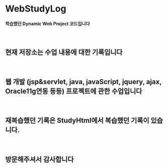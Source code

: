 # WebStudyLog

<h4> 학습했던 Dynamic Web Project 코드입니다</h4><br>
<h2> 현재 저장소는 수업 내용에 대한 기록입니다</h2><br>
<h2> 웹 개발 (jsp&servlet, java, javaScript, jquery, ajax, Oracle11g연동 등등) 프로젝트에 관한 수업입니다</h2><br>
<h2> 재복습했던 기록은 StudyHtml에서 복습했던 기록이 있습니다.</h2><br>
<h2> 방문해주셔서 감사합니다</h2>
